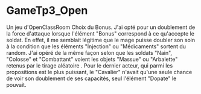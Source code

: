 # GameTp3_Open
Un jeu d'OpenClassRoom
Choix du Bonus.
J'ai opté pour un doublement de la force d'attaque lorsque l'élément "Bonus" correspond à ce qu'accepte le soldat. En effet, il me semblait légitime que le mage puisse doubler son soin à la condition que les éléments "Injection" ou "Médicaments" sortent du random. 
J'ai opéré de la même façon selon que les soldats "Nain", "Colosse" et "Combattant" voient les objets "Massue" ou "Arbalette" retenus par le tirage aléatoire . 
Pour le dernier acteur, qui parmi les propositions est le plus puissant, le "Cavalier" n'avait qu'une seule chance de voir son doublement de ses capacités, seul l'élément "Dopate" le pouvait.
